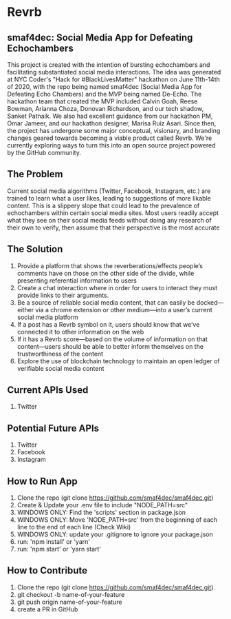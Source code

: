 # Revrb

## smaf4dec: Social Media App for Defeating Echochambers

This project is created with the intention of bursting echochambers and facilitating substantiated social media interactions. The idea was generated at NYC Coder's "Hack for #BlackLivesMatter" hackathon on June 11th-14th of 2020, with the repo being named smaf4dec (Social Media App for Defeating Echo Chambers) and the MVP being named De-Echo. The hackathon team that created the MVP included Calvin Goah, Reese Bowman, Arianna Choza, Donovan Richardson, and our tech shadow, Sanket Patnaik. We also had excellent guidance from our hackathon PM, Omar Jameer, and our hackathon designer, Marisa Ruiz Asari. Since then, the project has undergone some major conceptual, visionary, and branding changes geared towards becoming a viable product called Revrb. We're currently exploring ways to turn this into an open source project powered by the GitHub community.

## The Problem
Current social media algorithms (Twitter, Facebook, Instagram, etc.) are trained to learn what a user likes, leading to suggestions of more likable content. This is a slippery slope that could lead to the prevalence of echochambers within certain social media sites. Most users readily accept what they see on their social media feeds without doing any research of their own to verify, then assume that their perspective is the most accurate

## The Solution
1. Provide a platform that shows the reverberations/effects people’s comments have on those on the other side of the divide, while presenting referential information to users
1. Create a chat interaction where in order for users to interact they must provide links to their arguments.
1. Be a source of reliable social media content, that can easily be docked—either via a chrome extension or other medium—into a user’s current social media platform
1. If a post has a Revrb symbol on it, users should know that we’ve connected it to other information on the web
1. If it has a Revrb score—based on the volume of information on that content—users should be able to better inform themselves on the trustworthiness of the content
1. Explore the use of blockchain technology to maintain an open ledger of verifiable social media content

## Current APIs Used
1. Twitter

## Potential Future APIs
1. Twitter
1. Facebook
1. Instagram

## How to Run App
1. Clone the repo (git clone https://github.com/smaf4dec/smaf4dec.git)
1. Create & Update your .env file to include "NODE_PATH=src"
1. WINDOWS ONLY: Find the 'scripts' section in package.json
1. WINDOWS ONLY: Move 'NODE_PATH=src' from the beginning of each line to the end of each line (Check Wiki)
1. WINDOWS ONLY: update your .gitignore to ignore your package.json
1. run: 'npm install' or 'yarn'
1. run: 'npm start' or 'yarn start'
## How to Contribute
1. Clone the repo (git clone https://github.com/smaf4dec/smaf4dec.git)
1. git checkout -b name-of-your-feature
1. git push origin name-of-your-feature
1. create a PR in GitHub
